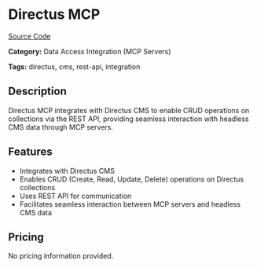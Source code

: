 # Directus MCP

[Source Code](https://github.com/n0safe/directus-mcp)

**Category:** Data Access Integration (MCP Servers)

**Tags:** directus, cms, rest-api, integration

## Description
Directus MCP integrates with Directus CMS to enable CRUD operations on collections via the REST API, providing seamless interaction with headless CMS data through MCP servers.

## Features
- Integrates with Directus CMS
- Enables CRUD (Create, Read, Update, Delete) operations on Directus collections
- Uses REST API for communication
- Facilitates seamless interaction between MCP servers and headless CMS data

## Pricing
No pricing information provided.
